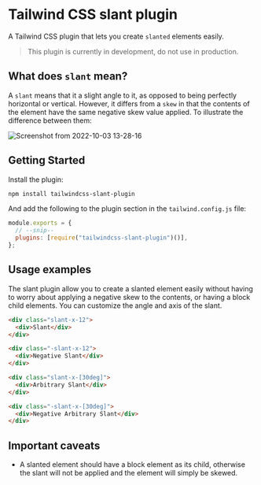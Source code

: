 # Tailwind CSS slant plugin

A Tailwind CSS plugin that lets you create `slanted` elements easily.

> This plugin is currently in development, do not use in production.

## What does `slant` mean?

A `slant` means that it a slight angle to it, as opposed to being perfectly horizontal or vertical. However, it differs
from a `skew` in that the contents of the element have the same negative skew value applied. To illustrate the difference between them:

![Screenshot from 2022-10-03 13-28-16](https://user-images.githubusercontent.com/808734/193566289-12b3e010-8dbc-4318-bf3d-c79a7863e525.png)

## Getting Started

Install the plugin:

```bash
npm install tailwindcss-slant-plugin
```

And add the following to the plugin section in the `tailwind.config.js` file:

```js
module.exports = {
  // --snip--
  plugins: [require("tailwindcss-slant-plugin")()],
};
```

## Usage examples

The slant plugin allow you to create a slanted element easily without having to worry about applying a negative skew to
the contents, or having a block child elements. You can customize the angle and axis of the slant.

```html
<div class="slant-x-12">
  <div>Slant</div>
</div>

<div class="-slant-x-12">
  <div>Negative Slant</div>
</div>

<div class="slant-x-[30deg]">
  <div>Arbitrary Slant</div>
</div>

<div class="-slant-x-[30deg]">
  <div>Negative Arbitrary Slant</div>
</div>
```

## Important caveats

- A slanted element should have a block element as its child, otherwise the slant will not be applied and the element will simply be skewed.
